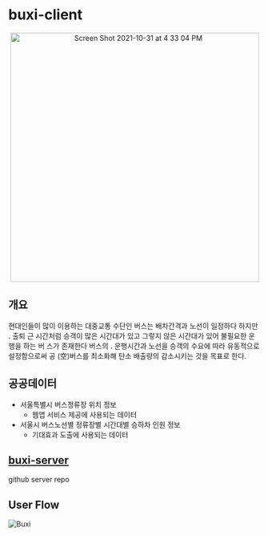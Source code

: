 # buxi-client
<div align="center">
<img width="497" alt="Screen Shot 2021-10-31 at 4 33 04 PM" src="https://user-images.githubusercontent.com/74395748/139573141-fbfeedbf-a4b8-4b34-ba81-26860d334aeb.png">
</div>


## 개요
현대인들이 많이 이용하는 대중교통 수단인 버스는 배차간격과 노선이 일정하다 하지만 . 출퇴
근 시간처럼 승객이 많은 시간대가 있고 그렇지 않은 시간대가 있어 불필요한 운행을 하는 버
스가 존재한다 버스의 . 운행시간과 노선을 승객의 수요에 따라 유동적으로 설정함으로써 공
(空)버스를 최소화해 탄소 배출량의 감소시키는 것을 목표로 한다.

## 공공데이터
- 서울특별시 버스정류장 위치 정보
	- 웹앱 서비스 제공에 사용되는 데이터
- 서울시 버스노선별 정류장별 시간대별 승하차 인원 정보
  - 기대효과 도출에 사용되는 데이터


## [buxi-server](https://github.com/kalgory/Web_Buxi-Server)
github server repo

## User Flow
![Buxi](https://user-images.githubusercontent.com/64261939/119088107-1900f380-ba43-11eb-9227-2127a2985516.png)

